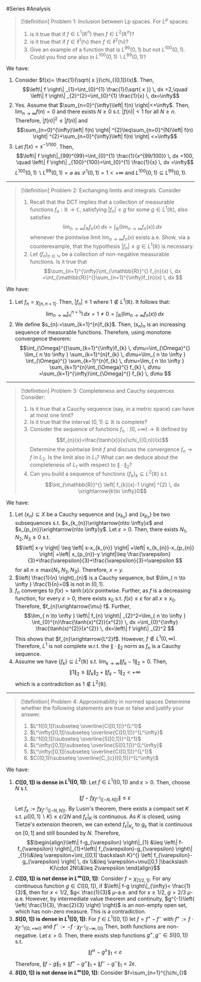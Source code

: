 #Series #Analysis 

> [!definition] Problem 1: Inclusion between Lp spaces.
> For $L^p$ spaces:
> 1. is it true that if $f\in L^1(\mathbb{R}^n)$ then $f\in L^2(\mathbb{R}^n)$?
> 2. is it true that if $f\in \ell^1(\mathbb{N})$ then $f\in \ell^2(\mathbb{N})$?
> 3. Give an example of a function that is $L^{99}(0,1)$ but not $L^{100}(0,1)$. Could you find one also in $L^{100}(0,1)\backslash L^{99}(0,1)$?

We have:
1. Consider $f(x)= \frac{1}{\sqrt{ x }}\chi_{(0,1]}(x)$. Then, $$\left\| f \right\| _{1}=\int_{0}^{1}  \frac{1}{\sqrt{ x }} \, dx =2,\quad \left\| f \right\| _{2}^{2}=\int_{0}^{1} \frac{1}{x} \, dx=\infty$$
2. Yes. Assume that $\sum_{n=0}^{\infty}\left| f(n) \right|<+\infty$. Then, $\lim_{ n \to \infty }f(n)=0$ and there exists $N\geq 0$ s.t. $\left| f(n) \right|<1$ for all $N\geq n$. Therefore, $\left| f(n) \right|^{2}\leq \left| f(n) \right|$ and $$\sum_{n=0}^{\infty}\left| f(n) \right| ^{2}\leq\sum_{n=0}^{N}\left| f(n) \right| ^{2}+\sum_{n=0}^{\infty}\left| f(n) \right| <+\infty$$
3. Let $f(x)=x^{- 1/100}$. Then, $$\left\| f \right\|_{99}^{99}=\int_{0}^{1}  \frac{1}{x^{99/100}}  \, dx =100, \quad \left\| f \right\| _{100}^{100}=\int_{0}^{1} \frac{1}{x} \, dx =\infty$$$L^{100}(0,1) \backslash L^{99}(0,1)=\varnothing$ as $\mathcal{L}^1(0,1)=1<+\infty$ and $L^{100}(0,1)\subseteq L^{99}(0,1)$.
---
> [!definition] Problem 2: Exchanging limits and integrals.
> Consider
> 1. Recall that the DCT implies that a collection of measurable functions $f_{n}:\mathbb{R}\to \mathbb{C}$, satisfying $\left| f_{n} \right|\leq g$ for some $g\in L^1(\mathbb{R})$, also satisfies $$\lim_{ n \to \infty } \int_{\mathbb{R}}^{} f_{n}(x) \, dx =\int_{\mathbb{R}}^{} \left( \lim_{ n \to \infty } f_{n}(x) \right)  \, dx $$ whenever the pointwise limit $\lim_{ n \to \infty }f_{n}(x)$ exists a.e. Show, via a counterexample, that the hypothesis $\left| f_{n} \right|\leq g\in L^1(\mathbb{R})$ is necessary. 
> 2. Let $(f_{n})_{n\in\mathbb{N}}$ be a collection of non-negative measurable functions. Is it true that $$\sum_{n=1}^{\infty}\int_{\mathbb{R}}^{} f_{n}(x) \, dx =\int_{\mathbb{R}}^{}\sum_{n=1}^{\infty}f_{n}(x)  \, dx $$

We have:
1. Let $f_{n}=\chi_{[n,n+1]}$. Then, $\left| f_{n} \right|\leq 1$ where $1\notin L^1(\mathbb{R})$. It follows that:
	$$\lim_{ n \to \infty } \int_{n}^{n+1} 1 \, dx=1\neq 0= \int_{\mathbb{R}}^{} \left( \lim_{ n \to \infty } f_{n}(x) \right) \, dx  $$
2. We define $s_{n}:=\sum_{k=1}^{n}f_{k}$. Then, $(s_{n})_{n}$ is an increasing sequence of measurable functions. Therefore, using monotone convergence theorem: $$\int_{\Omega}^{}\sum_{k=1}^{\infty}f_{k} \, d\mu=\int_{\Omega}^{} \lim_{ n \to \infty } \sum_{k=1}^{n}f_{k} \, d\mu=\lim_{ n \to \infty } \int_{\Omega}^{} \sum_{k=1}^{n}f_{k} \, d\mu=\lim_{ n \to \infty } \sum_{k=1}^{n}\int_{\Omega}^{} f_{k} \, d\mu =\sum_{k=1}^{\infty}\int_{\Omega}^{} f_{k} \, d\mu  $$

---
> [!definition] Problem 3: Completeness and Cauchy sequences
> Consider:
> 1. Is it true that a Cauchy sequence (say, in a metric space) can have at most one limit?
> 2. Is it true that the interval $(0,1)\subseteq \mathbb{R}$ is complete?
> 3. Consider the sequence of functions $f_{n}:(0,+\infty)\to \mathbb{R}$ defined by $$f_{n}(x)=\frac{\tanh(x)}{x}\chi_{(0,n)}(x)$$Determine the pointwise limit $f$ and discuss the convergence $f_{n}\to f$ in $L_2$. Is the limit also in $L_{1}$? What can we deduce about the completeness of $L_{1}$ with respect to $\|\cdot\|_{2}$?
> 4. Can you build a sequence of functions $\{ f_{k} \}_{k}\subseteq L^2(\mathbb{R})$ s.t. $$\int_{\mathbb{R}}^{} \left| f_{k}(x)-1 \right| ^{2} \, dx \xrightarrow{k\to \infty}0$$

We have:
1. Let $(x_{n})\subseteq X$ be a Cauchy sequence and $\{ x_{k_{n}} \}$ and $\{ x_{p_{n}} \}$ be two subsequences s.t. $x_{k_{n}}\xrightarrow{n\to \infty}x$ and $x_{p_{n}}\xrightarrow{n\to \infty}y$. Let $\varepsilon>0$. Then, there exists $N_{1},N_{2},N_{3}\geq 0$ s.t.$$\left| x-y \right| \leq \left| x-x_{k_{n}} \right| +\left| x_{k_{n}}-x_{p_{n}} \right| +\left| x_{p_{n}}-y \right|\leq \frac{\varepsilon}{3}+\frac{\varepsilon}{3}+\frac{\varepsilon}{3}=\varepsilon $$for all $n\geq \text{max}\{ N_{1},N_{2},N_{3} \}$. Therefore, $x=y$.
2. $\left( \frac{1}{n} \right)_{n}$ is a Cauchy sequence, but $\lim_{ n \to \infty } \frac{1}{n}=0$ is not in $(0,1)$.
3. $f_{n}$ converges to $f(x)= \tanh(x) /x$ pointwise. Further, as $f$ is a decreasing function, for every $\varepsilon>0$, there exists $x_{0}$ s.t. $f(x)\leq \varepsilon$ for all $x\geq x_{0}$. Therefore, $f_{n}\xrightarrow{\mu} f$. Further, $$\lim_{ n \to \infty } \left\| f_{n} \right\| _{2}^2=\lim_{ n \to \infty } \int_{0}^{n}\frac{\tanh(x)^{2}}{x^{2}}  \, dx =\int_{0}^{\infty} \frac{\tanh(x)^{2}}{x^{2}}   \, dx=\left\| f \right\| _{2}^2 $$This shows that $f_{n}\xrightarrow{L^2}f$. However, $f\notin L^1(0,\infty)$. Therefore, $L^1$ is not complete w.r.t. the $\|\cdot\|_{2}$ norm as $f_{n}$ is a Cauchy sequence.
4. Assume we have $\{ f_{k} \}\subseteq L^2(\mathbb{R})$ s.t. $\lim_{ k \to \infty } \left\| f_{k}-1 \right\|_{2}=0$. Then, $$\left\| 1 \right\| _{2}\leq \left\| f_{k} \right\|_{2} +\left\| f_{k}-1 \right\|_{2} <+\infty$$which is a contradiction as $1\notin  L^2(\mathbb{R})$.
---
> [!definition] Problem 4: Approximability in normed spaces
> Determine whether the following statements are true or false and justify your answer.
> 1. $L^1([0,1])\subseteq \overline{C([0,1])}^{L^1}$
> 2. $L^\infty([0,1])\subseteq \overline{C([0,1])}^{L^\infty}$
> 3. $L^1([0,1])\subseteq \overline{S([0,1])}^{L^1}$
> 4. $L^\infty([0,1])\subseteq \overline{S([0,1])}^{L^\infty}$
> 5. $L^\infty([0,1])\subseteq \overline{C([0,1])}^{L^1}$
> 6. $C((0,1))\subseteq \overline{C_{c}((0,1))}^{L^\infty}$

We have:
1. **$C([0,1])$ is dense in $L^1([0,1])$**:
   Let $f\in L^1([0,1])$ and $\varepsilon>0$. Then, choose $N$ s.t. $$\left\| f-f\chi_{f^{-1}([-N,N])} \right\| \leq \varepsilon$$Let $f_{\varepsilon}:=f\chi_{f^{-1}([-N,N])}$. By Lusin's theorem, there exists a compact set $K$ s.t. $\mu([0,1] \backslash K)\leq \varepsilon /2N$ and $f_{\varepsilon}|_{K}$ is continuous. As $K$ is closed, using Tietze's extension theorem, we can extend $f_{\varepsilon}|_{K_{\varepsilon}}$ to $g_{\varepsilon}$ that is continuous on $[0,1]$ and still bounded by $N$. Therefore, $$\begin{align}\left\| f-g_{\varepsilon} \right\|_{1} &\leq \left\| f-f_{\varepsilon} \right\|_{1}+\left\| f_{\varepsilon}-g_{\varepsilon} \right\| _{1}\\&\leq \varepsilon+\int_{[0,1] \backslash K}^{} \left| f_{\varepsilon}-g_{\varepsilon} \right|  \, dx  \\&\leq \varepsilon+\mu([0,1 ]\backslash K)\cdot  2N\\&\leq 2\varepsilon  \end{align}$$
2. **$C([0,1])$ is not dense in $L^\infty([0,1])$**:
	Consider $f=\chi_{[1 / 2,1]}$. For any continuous function $g\in C([0,1])$, if $\left\| f-g \right\|_{\infty}< \frac{1}{3}$, then for $x<1 /2$, $g< \frac{1}{3}$ $\mu$-a.e. and for $x\geq 1 / 2$, $g > 2 / 3$ $\mu$-a.e. However, by intermediate value theorem and continuity, $g^{-1}\left( \left( \frac{1}{3}, \frac{2}{3} \right) \right)$ is an non-empty open set, which has non-zero measure. This is a contradiction.
3. **$S([0,1])$ is dense in $L^1([0,1])$**:
	For $f\in L^1([0,1])$ let $f=f^+-f^-$ with $f^+:=f\cdot \chi_{f^{-1}([0,+\infty))}$ and $f^-:=-f\cdot \chi_{f^{-1}((-\infty,0])}$ Then, both functions are non-negative. Let $\varepsilon>0$. Then, there exists step functions $g^+,g^-\in S([0,1])$ s.t. $$\left\| f^\pm- g^\pm \right\|_{1} < \varepsilon $$ Therefore, $\left\| f-g \right\|_{1}\leq \left\| f^+ -g^+ \right\|_{1}+\left\| f^- -g^- \right\|_{1}<2\varepsilon$. 
4. **$S([0,1])$ is not dense in $L^\infty([0,1])$**:
	Consider $f=\sum_{n=1}^{}\chi_{}$